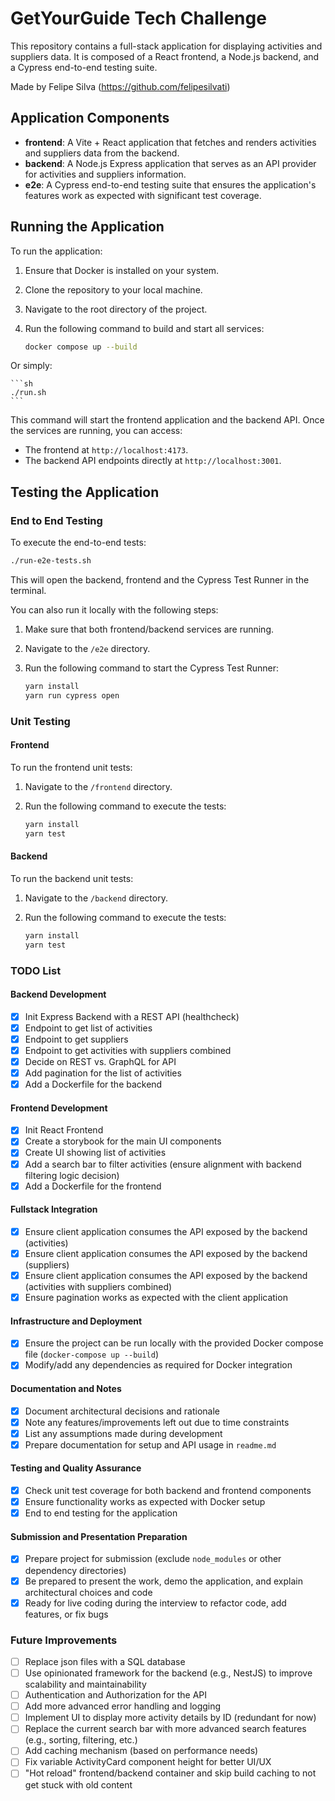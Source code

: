 # GetYourGuide Tech Challenge

This repository contains a full-stack application for displaying activities and suppliers data. It is composed of a React frontend, a Node.js backend, and a Cypress end-to-end testing suite.

Made by Felipe Silva (https://github.com/felipesilvati)

## Application Components

- **frontend**: A Vite + React application that fetches and renders activities and suppliers data from the backend.
- **backend**: A Node.js Express application that serves as an API provider for activities and suppliers information.
- **e2e**: A Cypress end-to-end testing suite that ensures the application's features work as expected with significant test coverage.

## Running the Application

To run the application:

1. Ensure that Docker is installed on your system.
2. Clone the repository to your local machine.
3. Navigate to the root directory of the project.
4. Run the following command to build and start all services:

   ```sh
   docker compose up --build
   ```

  Or simply:

    ```sh
    ./run.sh
    ```

This command will start the frontend application and the backend API. Once the services are running, you can access:

- The frontend at `http://localhost:4173`.
- The backend API endpoints directly at `http://localhost:3001`.

## Testing the Application

### End to End Testing

To execute the end-to-end tests:

   ```sh
   ./run-e2e-tests.sh
   ```

This will open the backend, frontend and the Cypress Test Runner in the terminal.

You can also run it locally with the following steps:

1. Make sure that both frontend/backend services are running.
2. Navigate to the `/e2e` directory.
3. Run the following command to start the Cypress Test Runner:

   ```sh
   yarn install
   yarn run cypress open
   ```

### Unit Testing
#### Frontend
To run the frontend unit tests:

1. Navigate to the `/frontend` directory.
2. Run the following command to execute the tests:

   ```sh
   yarn install
   yarn test
   ```

#### Backend
To run the backend unit tests:

1. Navigate to the `/backend` directory.
2. Run the following command to execute the tests:

   ```sh
   yarn install
   yarn test
   ```

### TODO List

#### Backend Development
- [x] Init Express Backend with a REST API (healthcheck)
- [x] Endpoint to get list of activities
- [x] Endpoint to get suppliers
- [x] Endpoint to get activities with suppliers combined
- [x] Decide on REST vs. GraphQL for API
- [x] Add pagination for the list of activities
- [x] Add a Dockerfile for the backend

#### Frontend Development
- [x] Init React Frontend
- [x] Create a storybook for the main UI components
- [x] Create UI showing list of activities
- [x] Add a search bar to filter activities (ensure alignment with backend filtering logic decision)
- [x] Add a Dockerfile for the frontend

#### Fullstack Integration
- [x] Ensure client application consumes the API exposed by the backend (activities)
- [x] Ensure client application consumes the API exposed by the backend (suppliers)
- [x] Ensure client application consumes the API exposed by the backend (activities with suppliers combined)
- [x] Ensure pagination works as expected with the client application

#### Infrastructure and Deployment
- [x] Ensure the project can be run locally with the provided Docker compose file (`docker-compose up --build`)
- [x] Modify/add any dependencies as required for Docker integration

#### Documentation and Notes
- [x] Document architectural decisions and rationale
- [x] Note any features/improvements left out due to time constraints
- [x] List any assumptions made during development
- [x] Prepare documentation for setup and API usage in `readme.md`

#### Testing and Quality Assurance
- [x] Check unit test coverage for both backend and frontend components
- [x] Ensure functionality works as expected with Docker setup
- [x] End to end testing for the application

#### Submission and Presentation Preparation
- [x] Prepare project for submission (exclude `node_modules` or other dependency directories)
- [x] Be prepared to present the work, demo the application, and explain architectural choices and code
- [x] Ready for live coding during the interview to refactor code, add features, or fix bugs

### Future Improvements
- [ ] Replace json files with a SQL database
- [ ] Use opinionated framework for the backend (e.g., NestJS) to improve scalability and maintainability
- [ ] Authentication and Authorization for the API
- [ ] Add more advanced error handling and logging
- [ ] Implement UI to display more activity details by ID (redundant for now)
- [ ] Replace the current search bar with more advanced search features (e.g., sorting, filtering, etc.)
- [ ] Add caching mechanism (based on performance needs)
- [ ] Fix variable ActivityCard component height for better UI/UX
- [ ] "Hot reload" frontend/backend container and skip build caching to not get stuck with old content
